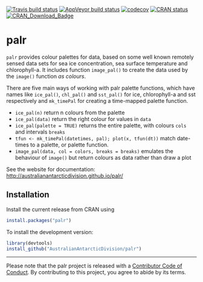 
<!-- README.md is generated from README.Rmd. Please edit that file -->

<!-- badges: start -->

[![Travis build
status](https://travis-ci.org/AustralianAntarcticDivision/palr.svg?branch=master)](https://travis-ci.org/AustralianAntarcticDivision/palr)
[![AppVeyor build
status](https://ci.appveyor.com/api/projects/status/github/AustralianAntarcticDivision/palr?branch=master&svg=true)](https://ci.appveyor.com/project/AustralianAntarcticDivision/palr)
[![codecov](https://codecov.io/gh/AustralianAntarcticDivision/palr/branch/master/graph/badge.svg)](https://codecov.io/gh/AustralianAntarcticDivision/palr)
[![CRAN
status](https://www.r-pkg.org/badges/version/palr)](https://CRAN.R-project.org/package=palr)
[![CRAN\_Download\_Badge](http://cranlogs.r-pkg.org/badges/silicate)](https://cran.r-project.org/package=silicate)
<!-- badges: end -->

# palr

`palr` provides colour palettes for data, based on some well known
remotely sensed data sets for sea ice concentration, sea surface
temperature and chlorophyll-a. It includes function `image_pal()` to
create the data used by the `image()` function *as colours*.

There are five main ways of working with palr palette functions, which
have names like `ice_pal()`, `chl_pal()` and `sst_pal()` for ice,
chlorophyll-a and sst respectively and `mk_timePal` for creating a
time-mapped palette function.

  - `ice_pal(n)` return n colours from the palette
  - `ice_pal(data)` return the right colour for values in `data`
  - `ice_pal(palette = TRUE)` returns the entire palette, with colours
    `cols` and intervals `breaks`
  - `tfun <- mk_timePal(datetimes, pal); plot(x, tfun(dt))` match
    date-times to a palette, or palette function.
  - `image_pal(data, col = colors, breaks = breaks)` emulates the
    behaviour of `image()` but return colours as data rather than draw a
    plot

See the website for documentation:
<http://australianantarcticdivision.github.io/palr/>

## Installation

Install the current release from CRAN using

``` r
install.packages("palr")
```

To install the development version:

``` r
library(devtools)
install_github("AustralianAntarcticDivision/palr")
```

-----

Please note that the palr project is released with a [Contributor Code
of
Conduct](https://github.com/AustralianAntarcticDivision/palr/blob/master/CODE_OF_CONDUCT.md).
By contributing to this project, you agree to abide by its terms.
